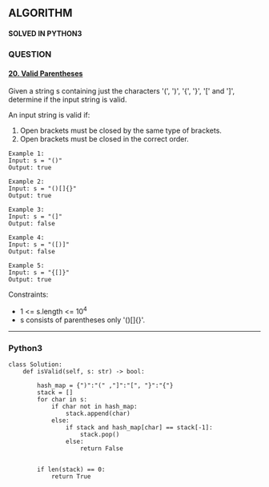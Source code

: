 ## ALGORITHM

#### SOLVED IN PYTHON3
### QUESTION

#### [20. Valid Parentheses](https://leetcode.com/problems/valid-parentheses/)

Given a string s containing just the characters '(', ')', '{', '}', '[' and ']', determine if the input string is valid.

An input string is valid if:

1. Open brackets must be closed by the same type of brackets.
2. Open brackets must be closed in the correct order.

```
Example 1:
Input: s = "()"
Output: true

Example 2:
Input: s = "()[]{}"
Output: true

Example 3:
Input: s = "(]"
Output: false

Example 4:
Input: s = "([)]"
Output: false

Example 5:
Input: s = "{[]}"
Output: true
```

Constraints:

* 1 <= s.length <= 10<sup>4</sup>
* s consists of parentheses only '()[]{}'.

-----

### Python3

```py3
class Solution:
    def isValid(self, s: str) -> bool:
        
        hash_map = {")":"(" ,"]":"[", "}":"{"}
        stack = []
        for char in s:
            if char not in hash_map:
                stack.append(char)
            else:
                if stack and hash_map[char] == stack[-1]:
                    stack.pop()
                else:
                    return False


        if len(stack) == 0:
            return True
```
